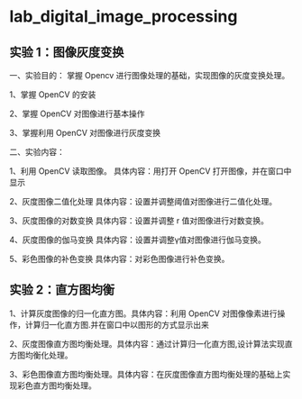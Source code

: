 # lab_digital_image_processing
## 实验 1：图像灰度变换
一、实验目的：
掌握 Opencv 进行图像处理的基础，实现图像的灰度变换处理。 

1、掌握 OpenCV 的安装
 
2、掌握 OpenCV 对图像进行基本操作
 
3、掌握利用 OpenCV 对图像进行灰度变换

二、实验内容：

1、利用 OpenCV 读取图像。 具体内容：用打开 OpenCV 打开图像，并在窗口中显示

2、灰度图像二值化处理 具体内容：设置并调整阈值对图像进行二值化处理。

3、灰度图像的对数变换 具体内容：设置并调整 r 值对图像进行对数变换。

4、灰度图像的伽马变换 具体内容：设置并调整γ值对图像进行伽马变换。

5、彩色图像的补色变换 具体内容：对彩色图像进行补色变换。

## 实验 2：直方图均衡
1、计算灰度图像的归一化直方图。具体内容：利用 OpenCV 对图像像素进行操作，计算归一化直方图.并在窗口中以图形的方式显示出来

2、灰度图像直方图均衡处理。具体内容：通过计算归一化直方图,设计算法实现直方图均衡化处理。

3、彩色图像直方图均衡处理。具体内容：在灰度图像直方图均衡处理的基础上实现彩色直方图均衡处理。

